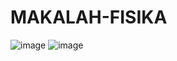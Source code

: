 # MAKALAH-FISIKA
![image](https://github.com/user-attachments/assets/396b0e4a-1532-4e6e-be3b-709526ff112a)
![image](https://github.com/user-attachments/assets/acfe2ec3-59b5-4a4c-a425-248854b096bf)
